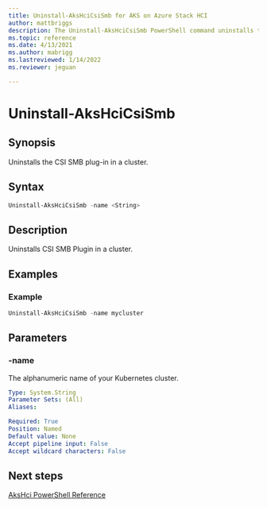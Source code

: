 ```yaml
---
title: Uninstall-AksHciCsiSmb for AKS on Azure Stack HCI
author: mattbriggs
description: The Uninstall-AksHciCsiSmb PowerShell command uninstalls the CSI SMB plug-in in a cluster.
ms.topic: reference
ms.date: 4/13/2021
ms.author: mabrigg 
ms.lastreviewed: 1/14/2022
ms.reviewer: jeguan

---
```


# Uninstall-AksHciCsiSmb

## Synopsis
Uninstalls the CSI SMB plug-in in a cluster.

## Syntax

```powershell
Uninstall-AksHciCsiSmb -name <String>                       
```

## Description
Uninstalls CSI SMB Plugin in a cluster.

## Examples

### Example

```PowerShell
Uninstall-AksHciCsiSmb -name mycluster
```

## Parameters

### -name
The alphanumeric name of your Kubernetes cluster.

```yaml
Type: System.String
Parameter Sets: (All)
Aliases:

Required: True
Position: Named
Default value: None
Accept pipeline input: False
Accept wildcard characters: False
```


## Next steps

[AksHci PowerShell Reference](index.md)